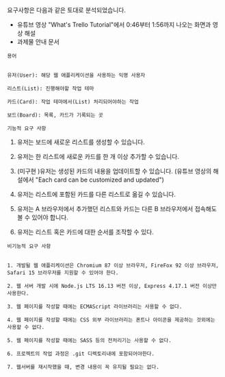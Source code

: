요구사항은 다음과 같은 토대로 분석되었습니다.

- 유튜브 영상 "What's Trello Tutorial"에서 0:46부터 1:56까지 나오는 화면과 영상 해설
- 과제물 안내 문서

`용어`

```

유저(User): 해당 웹 애플리케이션을 사용하는 익명 사용자

리스트(List): 진행해야할 작업 테마

카드(Card): 작업 테마에서(List) 처리되어야하는 작업

보드(Board): 목록, 카드가 기록되는 곳

```

`기능적 요구 사항`

1. 유저는 보드에 새로운 리스트를 생성할 수 있습니다.

2. 유저는 한 리스트에 새로운 카드를 한 개 이상 추가할 수 있습니다.

3. (미구현 )유저는 생성된 카드의 내용을 업데이트할 수 있습니다. (유튜브 영상의 해설에서 "Each card can be customized and updated")

4. 유저는 리스트에 포함된 카드를 다른 리스트로 옮길 수 있습니다.

5. 유저는 A 브라우저에서 추가했던 리스트와 카드는 다른 B 브라우저에서 접속해도 볼 수 있어야 합니다.

6. 유저는 리스트 혹은 카드에 대한 순서를 조작할 수 있다.

`비기능적 요구 사항`

```

1. 개발될 웹 애플리케이션은 Chromium 87 이상 브라우저, FireFox 92 이상 브라우저, Safari 15 브라우저를 지원할 수 있어야 한다.

2. 웹 서버 개발 시에 Node.js LTS 16.13 버전 이상, Express 4.17.1 버전 이상만 사용한다.

3. 웹 페이지를 작성할 때에는 ECMAScript 라이브러리는 사용할 수 없다.

4. 웹 페이지를 작성할 때에는 CSS 외부 라이브러리는 폰트나 아이콘을 제공하는 것외에는 사용할 수 없다.

5. 웹 페이지를 작성할 때에는 SASS 등의 전처리기는 사용할 수 없다.

6. 프로젝트의 작업 과정은 .git 디렉토리내에 포함되어야한다.

7. 웹서버를 재시작했을 때, 변경 내용이 꼭 유지될 필요는 없다.

```
